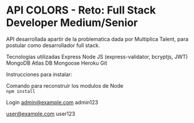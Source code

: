# API COLORS - Reto: Full Stack Developer Medium/Senior

API desarrollada apartir de la problematica dada por Multiplica Talent, para postular como desarrollador full stack.

Tecnologias utilizadas
Express Node JS (express-validator, bcryptjs, JWT)
MongoDB Atlas DB
Mongoose
Heroku
Git




Instrucciones para instalar:

Comando para reconstruir los modulos de Node  
```npm install```




Login
admin@example.com
admin123

user@example.com
user123